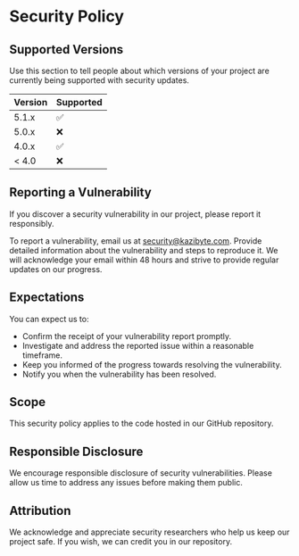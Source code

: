 # Security Policy

## Supported Versions

Use this section to tell people about which versions of your project are currently being supported with security updates.

| Version | Supported          |
| ------- | ------------------ |
| 5.1.x   | :white_check_mark: |
| 5.0.x   | :x:                |
| 4.0.x   | :white_check_mark: |
| < 4.0   | :x:                |

## Reporting a Vulnerability

If you discover a security vulnerability in our project, please report it responsibly. 

To report a vulnerability, email us at [security@kazibyte.com](mailto:security@kazibyte.com). Provide detailed information about the vulnerability and steps to reproduce it. We will acknowledge your email within 48 hours and strive to provide regular updates on our progress. 

## Expectations

You can expect us to:
- Confirm the receipt of your vulnerability report promptly.
- Investigate and address the reported issue within a reasonable timeframe.
- Keep you informed of the progress towards resolving the vulnerability.
- Notify you when the vulnerability has been resolved.

## Scope

This security policy applies to the code hosted in our GitHub repository.

## Responsible Disclosure

We encourage responsible disclosure of security vulnerabilities. Please allow us time to address any issues before making them public.

## Attribution

We acknowledge and appreciate security researchers who help us keep our project safe. If you wish, we can credit you in our repository.
